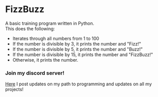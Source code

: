 # FizzBuzz
A basic training program written in Python.  
This does the following:
- Iterates through all numbers from 1 to 100
- If the number is divisible by 3, it prints the number and "Fizz!"
- If the number is divisible by 5, it prints the number and "Buzz!"
- If the number is divisible by 15, it prints the number and "FizzBuzz!"
- Otherwise, it prints the number.

### Join my discord server!
[Here](https://discord.gg/r4BjqPDFjf) I post updates on my path to programming and updates on all my projects!
